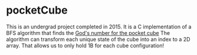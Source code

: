 # pocketCube

This is an undergrad project completed in 2015.
It is a C implementation of a BFS algorithm that finds the [God's number for the pocket cube](https://ruwix.com/the-rubiks-cube/gods-number/)
The algorithm can transform each unique state of the cube into an index to a 2D array. That allows us to only hold 1B for each cube configuration!
